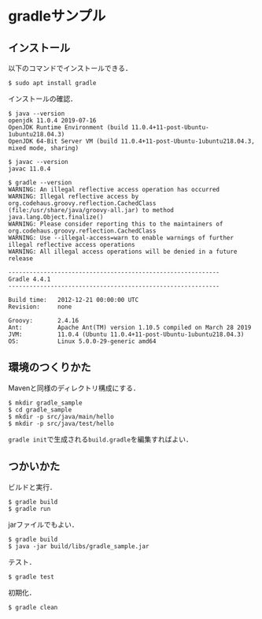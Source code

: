 # gradleサンプル

## インストール

以下のコマンドでインストールできる．

```
$ sudo apt install gradle
```

インストールの確認．

```
$ java --version
openjdk 11.0.4 2019-07-16
OpenJDK Runtime Environment (build 11.0.4+11-post-Ubuntu-1ubuntu218.04.3)
OpenJDK 64-Bit Server VM (build 11.0.4+11-post-Ubuntu-1ubuntu218.04.3, mixed mode, sharing)
```

```
$ javac --version
javac 11.0.4
```

```
$ gradle --version
WARNING: An illegal reflective access operation has occurred
WARNING: Illegal reflective access by org.codehaus.groovy.reflection.CachedClass (file:/usr/share/java/groovy-all.jar) to method java.lang.Object.finalize()
WARNING: Please consider reporting this to the maintainers of org.codehaus.groovy.reflection.CachedClass
WARNING: Use --illegal-access=warn to enable warnings of further illegal reflective access operations
WARNING: All illegal access operations will be denied in a future release

------------------------------------------------------------
Gradle 4.4.1
------------------------------------------------------------

Build time:   2012-12-21 00:00:00 UTC
Revision:     none

Groovy:       2.4.16
Ant:          Apache Ant(TM) version 1.10.5 compiled on March 28 2019
JVM:          11.0.4 (Ubuntu 11.0.4+11-post-Ubuntu-1ubuntu218.04.3)
OS:           Linux 5.0.0-29-generic amd64
```

## 環境のつくりかた

Mavenと同様のディレクトリ構成にする．

```
$ mkdir gradle_sample
$ cd gradle_sample
$ mkdir -p src/java/main/hello
$ mkdir -p src/java/test/hello
```

`gradle init`で生成される`build.gradle`を編集すればよい．

## つかいかた

ビルドと実行．

```
$ gradle build
$ gradle run
```

jarファイルでもよい．

```
$ gradle build
$ java -jar build/libs/gradle_sample.jar 
```

テスト．

```
$ gradle test
```

初期化．

```
$ gradle clean
```

